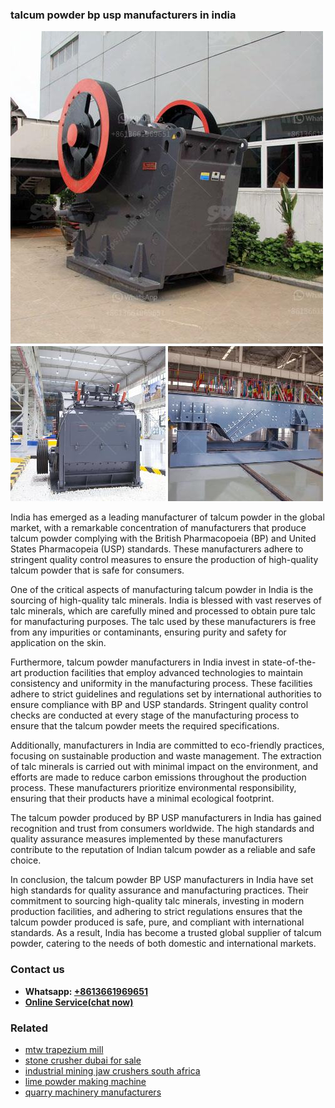 <h3>talcum powder bp usp manufacturers in india</h3><img src='1706754299.jpg' alt=''><p>India has emerged as a leading manufacturer of talcum powder in the global market, with a remarkable concentration of manufacturers that produce talcum powder complying with the British Pharmacopoeia (BP) and United States Pharmacopeia (USP) standards. These manufacturers adhere to stringent quality control measures to ensure the production of high-quality talcum powder that is safe for consumers.</p><p>One of the critical aspects of manufacturing talcum powder in India is the sourcing of high-quality talc minerals. India is blessed with vast reserves of talc minerals, which are carefully mined and processed to obtain pure talc for manufacturing purposes. The talc used by these manufacturers is free from any impurities or contaminants, ensuring purity and safety for application on the skin.</p><p>Furthermore, talcum powder manufacturers in India invest in state-of-the-art production facilities that employ advanced technologies to maintain consistency and uniformity in the manufacturing process. These facilities adhere to strict guidelines and regulations set by international authorities to ensure compliance with BP and USP standards. Stringent quality control checks are conducted at every stage of the manufacturing process to ensure that the talcum powder meets the required specifications.</p><p>Additionally, manufacturers in India are committed to eco-friendly practices, focusing on sustainable production and waste management. The extraction of talc minerals is carried out with minimal impact on the environment, and efforts are made to reduce carbon emissions throughout the production process. These manufacturers prioritize environmental responsibility, ensuring that their products have a minimal ecological footprint.</p><p>The talcum powder produced by BP USP manufacturers in India has gained recognition and trust from consumers worldwide. The high standards and quality assurance measures implemented by these manufacturers contribute to the reputation of Indian talcum powder as a reliable and safe choice.</p><p>In conclusion, the talcum powder BP USP manufacturers in India have set high standards for quality assurance and manufacturing practices. Their commitment to sourcing high-quality talc minerals, investing in modern production facilities, and adhering to strict regulations ensures that the talcum powder produced is safe, pure, and compliant with international standards. As a result, India has become a trusted global supplier of talcum powder, catering to the needs of both domestic and international markets.</p><h3>Contact us</h3><ul><li><strong>Whatsapp:&nbsp;<a href="https://wa.me/8613661969651">+8613661969651</a></strong></li><li><a href="https://swt.shibang-china.com/?git&amp;zhl&amp;talcum powder bp usp manufacturers in india"><strong>Online Service(chat now)</strong></a></li></ul><h3>Related</h3><ul><li><a href='mtw trapezium mill.md'>mtw trapezium mill</a></li><li><a href='stone crusher dubai for sale.md'>stone crusher dubai for sale</a></li><li><a href='industrial mining jaw crushers south africa.md'>industrial mining jaw crushers south africa</a></li><li><a href='lime powder making machine.md'>lime powder making machine</a></li><li><a href='quarry machinery manufacturers.md'>quarry machinery manufacturers</a></li></ul>